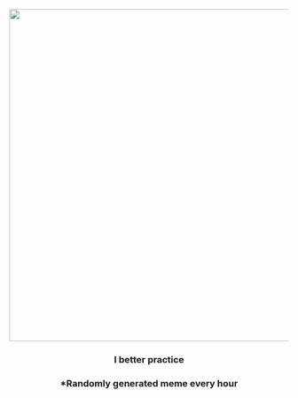 <p align="center">
        <img src="https://i.redd.it/8e27x8wb6ik91.jpg" width="600" height="600">
        </p>
        <h3 align="center">I better practice</h3>
        <h3 align="center">*Randomly generated meme every hour</h3>
    